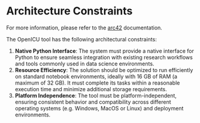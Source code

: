# Architecture Constraints

For more information, please refer to the [arc42](https://docs.arc42.org/section-2/) documentation.

The OpenICU tool has the following architectural constraints:
1. **Native Python Interface**: The system must provide a native interface for Python to ensure seamless integration with existing research workflows and tools commonly used in data science environments.
1. **Resource Efficiency**: The solution should be optimized to run efficiently on standard notebook environments, ideally with 16 GB of RAM (a maximum of 32 GB). It must complete its tasks within a reasonable execution time and minimize additional storage requirements.
1. **Platform Independence**: The tool must be platform-independent, ensuring consistent behavior and compatibility across different operating systems (e.g. Windows, MacOS or Linux) and deployment environments.
